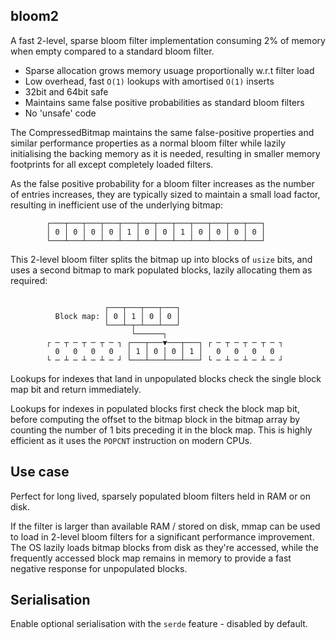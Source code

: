 ## bloom2

A fast 2-level, sparse bloom filter implementation consuming 2% of memory when
empty compared to a standard bloom filter.

* Sparse allocation grows memory usuage proportionally w.r.t filter load
* Low overhead, fast `O(1)` lookups with amortised `O(1)` inserts
* 32bit and 64bit safe
* Maintains same false positive probabilities as standard bloom filters
* No 'unsafe' code

The CompressedBitmap maintains the same false-positive properties and similar
performance properties as a normal bloom filter while lazily initialising the
backing memory as it is needed, resulting in smaller memory footprints for all
except completely loaded filters.

As the false positive probability for a bloom filter increases as the number of
entries increases, they are typically sized to maintain a small load factor,
resulting in inefficient use of the underlying bitmap:

```text
        ┌───┬───┬───┬───┬───┬───┬───┬───┬───┬───┬───┬───┐
        │ 0 │ 0 │ 0 │ 0 │ 1 │ 0 │ 0 │ 1 │ 0 │ 0 │ 0 │ 0 │
        └───┴───┴───┴───┴───┴───┴───┴───┴───┴───┴───┴───┘
```

This 2-level bloom filter splits the bitmap up into blocks of `usize` bits, and
uses a second bitmap to mark populated blocks, lazily allocating them as
required:

```text
	                 
	                 ┌───┬───┬───┬───┐                       
	      Block map: │ 0 │ 1 │ 0 │ 0 │                       
	                 └───┴─┬─┴───┴───┘                       
	                       └──────┐                          
	    ┌ ─ ┬ ─ ┬ ─ ┬ ─ ┐ ┌───┬───▼───┬───┐ ┌ ─ ┬ ─ ┬ ─ ┬ ─ ┐
	      0   0   0   0   │ 1 │ 0 │ 0 │ 1 │   0   0   0   0  
	    └ ─ ┴ ─ ┴ ─ ┴ ─ ┘ └───┴───┴───┴───┘ └ ─ ┴ ─ ┴ ─ ┴ ─ ┘
```

Lookups for indexes that land in unpopulated blocks check the single block map
bit and return immediately. 

Lookups for indexes in populated blocks first check the block map bit, before
computing the offset to the bitmap block in the bitmap array by counting the
number of 1 bits preceding it in the block map. This is highly efficient as it
uses the `POPCNT` instruction on modern CPUs.

## Use case

Perfect for long lived, sparsely populated bloom filters held in RAM or on disk.

If the filter is larger than available RAM / stored on disk, mmap can be used to
load in 2-level bloom filters for a significant performance improvement. The OS
lazily loads bitmap blocks from disk as they're accessed, while the frequently
accessed block map remains in memory to provide a fast negative response for
unpopulated blocks.

## Serialisation

Enable optional serialisation with the `serde` feature - disabled by default.